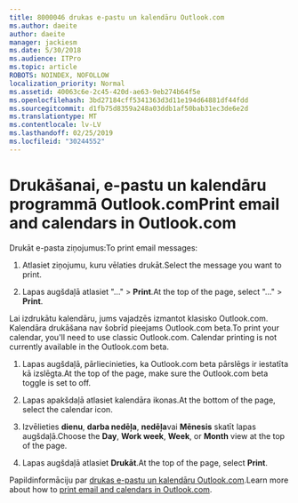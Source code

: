 ```yaml
---
title: 8000046 drukas e-pastu un kalendāru Outlook.com
ms.author: daeite
author: daeite
manager: jackiesm
ms.date: 5/30/2018
ms.audience: ITPro
ms.topic: article
ROBOTS: NOINDEX, NOFOLLOW
localization_priority: Normal
ms.assetid: 40063c6e-2c45-420d-ae63-9eb274b64f5e
ms.openlocfilehash: 3bd27184cff5341363d3d11e194d64881df44fdd
ms.sourcegitcommit: d1fb75d8359a248a03ddb1af50bab31ec3de6e2d
ms.translationtype: MT
ms.contentlocale: lv-LV
ms.lasthandoff: 02/25/2019
ms.locfileid: "30244552"
---
```

# <a name="print-email-and-calendars-in-outlookcom"></a><span data-ttu-id="057bf-102">Drukāšanai, e-pastu un kalendāru programmā Outlook.com</span><span class="sxs-lookup"><span data-stu-id="057bf-102">Print email and calendars in Outlook.com</span></span>

<span data-ttu-id="057bf-103">Drukāt e-pasta ziņojumus:</span><span class="sxs-lookup"><span data-stu-id="057bf-103">To print email messages:</span></span>
  
1. <span data-ttu-id="057bf-104">Atlasiet ziņojumu, kuru vēlaties drukāt.</span><span class="sxs-lookup"><span data-stu-id="057bf-104">Select the message you want to print.</span></span>
    
2. <span data-ttu-id="057bf-105">Lapas augšdaļā atlasiet "…" \> **Print**.</span><span class="sxs-lookup"><span data-stu-id="057bf-105">At the top of the page, select "..." \> **Print**.</span></span> 
    
<span data-ttu-id="057bf-p101">Lai izdrukātu kalendāru, jums vajadzēs izmantot klasisko Outlook.com. Kalendāra drukāšana nav šobrīd pieejams Outlook.com beta.</span><span class="sxs-lookup"><span data-stu-id="057bf-p101">To print your calendar, you'll need to use classic Outlook.com. Calendar printing is not currently available in the Outlook.com beta.</span></span>
  
1. <span data-ttu-id="057bf-108">Lapas augšdaļā, pārliecinieties, ka Outlook.com beta pārslēgs ir iestatīta kā izslēgta.</span><span class="sxs-lookup"><span data-stu-id="057bf-108">At the top of the page, make sure the Outlook.com beta toggle is set to off.</span></span>
    
2. <span data-ttu-id="057bf-109">Lapas apakšdaļā atlasiet kalendāra ikonas.</span><span class="sxs-lookup"><span data-stu-id="057bf-109">At the bottom of the page, select the calendar icon.</span></span>
    
3. <span data-ttu-id="057bf-110">Izvēlieties **dienu**, **darba nedēļa**, **nedēļa**vai **Mēnesis** skatīt lapas augšdaļā.</span><span class="sxs-lookup"><span data-stu-id="057bf-110">Choose the **Day**, **Work week**, **Week**, or **Month** view at the top of the page.</span></span> 
    
4. <span data-ttu-id="057bf-111">Lapas augšdaļā atlasiet **Drukāt**.</span><span class="sxs-lookup"><span data-stu-id="057bf-111">At the top of the page, select **Print**.</span></span> 
    
<span data-ttu-id="057bf-112">Papildinformāciju par [drukas e-pastu un kalendāru Outlook.com](https://go.microsoft.com/fwlink/p/?linkid=2001208&amp;clcid=0x409).</span><span class="sxs-lookup"><span data-stu-id="057bf-112">Learn more about how to [print email and calendars in Outlook.com](https://go.microsoft.com/fwlink/p/?linkid=2001208&amp;clcid=0x409).</span></span>
  


